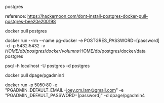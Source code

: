 postgres

reference: https://hackernoon.com/dont-install-postgres-docker-pull-postgres-bee20e200198


docker pull postgres

docker run --rm --name pg-docker -e POSTGRES_PASSWORD=[password] -d -p 5432:5432 -v $HOME/db/postgres/docker/volumns:$HOME/db/postgres/docker/data postgres


psql -h localhost -U postgres -d postgres



docker pull dpage/pgadmin4


docker run -p 5050:80  -e "PGADMIN_DEFAULT_EMAIL=joey.cm.lam@gmail.com" -e "PGADMIN_DEFAULT_PASSWORD=[password]"  -d dpage/pgadmin4